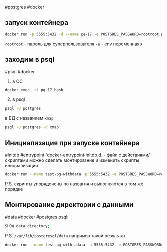 #postgres #docker
## запуск контейнера
```bash
docker run -p 5555:5432 -d --name pg-17 -e POSTGRES_PASSWORD=rootroot postgres
```
`rootroot` - пароль для суперпользователя
`-e` - env переменнаяэ

## заходим в psql
#psql #docker
1) в ОС
```bash
docker exec -it pg-17 bash
```
2) в psql
```bash
psql -U postgres
```
в БД с названием `xmap`
```bash
psql -U postgres -d xmap
``` 

## Инициализация при запуске контейнера
#initdb #entrypoint
`docker-entrypoint-initdb.d.  - файл с действиями/скриптами
можно сделать монтирование и изменить скрипты инициализации
```bash
docker run --name test-pg-withdata -p 5555:5432 -e POSTGRES_PASSWORD=rootroot -d -v C:\tmp\sql:/docker-entrypoint-initdb.d postgres
```
P.S. скрипты упорядочены по названия и выполняются в том же порядке

## Монтирование директории с данными
#data #docker #postgres 
psql:
```bash
SHOW data_directory;
```
P.S. `/var/lib/postgresql/data` например такой результат

```bash
docker run --name test-pg-with-adata -p 5555:5432 -e POSTGRES_PASSWORD=rootroot -d -v /tmp/sql:/docker-entrypoint-initdb.d -v /tmp/sql/data:/var/lib/postgresql/data postgres
```
